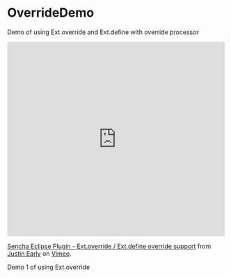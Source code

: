 OverrideDemo
============

Demo of using Ext.override and Ext.define with override processor

<iframe src="http://player.vimeo.com/video/56729389?autoplay=1" width="500" height="448" frameborder="0" webkitAllowFullScreen mozallowfullscreen allowFullScreen></iframe> <p><a href="http://vimeo.com/56729389">Sencha Eclipse Plugin - Ext.override / Ext.define override support</a> from <a href="http://vimeo.com/user6809274">Justin Early</a> on <a href="http://vimeo.com">Vimeo</a>.</p> <p>Demo 1 of using Ext.override</p>
